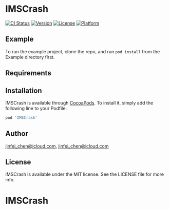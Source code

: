 # IMSCrash

[![CI Status](https://img.shields.io/travis/jinfei_chen@icloud.com/IMSCrash.svg?style=flat)](https://travis-ci.org/jinfei_chen@icloud.com/IMSCrash)
[![Version](https://img.shields.io/cocoapods/v/IMSCrash.svg?style=flat)](https://cocoapods.org/pods/IMSCrash)
[![License](https://img.shields.io/cocoapods/l/IMSCrash.svg?style=flat)](https://cocoapods.org/pods/IMSCrash)
[![Platform](https://img.shields.io/cocoapods/p/IMSCrash.svg?style=flat)](https://cocoapods.org/pods/IMSCrash)

## Example

To run the example project, clone the repo, and run `pod install` from the Example directory first.

## Requirements

## Installation

IMSCrash is available through [CocoaPods](https://cocoapods.org). To install
it, simply add the following line to your Podfile:

```ruby
pod 'IMSCrash'
```

## Author

jinfei_chen@icloud.com, jinfei_chen@icloud.com

## License

IMSCrash is available under the MIT license. See the LICENSE file for more info.
# IMSCrash
